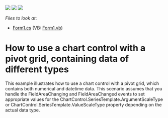 <!-- default badges list -->
![](https://img.shields.io/endpoint?url=https://codecentral.devexpress.com/api/v1/VersionRange/128575789/18.1.2%2B)
[![](https://img.shields.io/badge/Open_in_DevExpress_Support_Center-FF7200?style=flat-square&logo=DevExpress&logoColor=white)](https://supportcenter.devexpress.com/ticket/details/E1614)
[![](https://img.shields.io/badge/📖_How_to_use_DevExpress_Examples-e9f6fc?style=flat-square)](https://docs.devexpress.com/GeneralInformation/403183)
<!-- default badges end -->
<!-- default file list -->
*Files to look at*:

* [Form1.cs](./CS/ChartWithPivotGrid/Form1.cs) (VB: [Form1.vb](./VB/ChartWithPivotGrid/Form1.vb))
<!-- default file list end -->
# How to use a chart control with a pivot grid, containing data of different types


<p>This example illustrates how to use a chart control with a pivot grid, which contains both numerical and datetime data. This scenario assumes that you handle the FieldAreaChanging and FieldAreaChanged events to set appropriate values for the ChartControl.SeriesTemplate.ArgumentScaleType or ChartControl.SeriesTemplate.ValueScaleType property depending on the actual data type.</p>

<br/>


